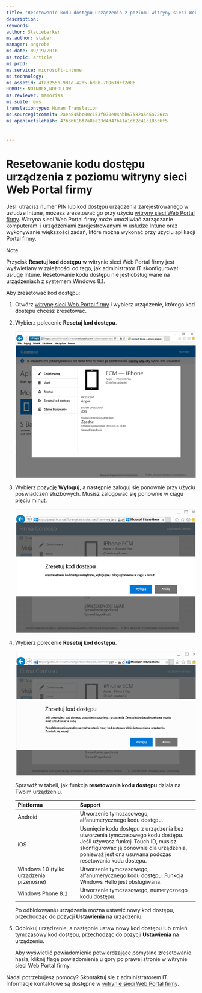 ```yaml
---
title: "Resetowanie kodu dostępu urządzenia z poziomu witryny sieci Web Portal firmy | Microsoft Intune"
description: 
keywords: 
author: Staciebarker
ms.author: stabar
manager: angrobe
ms.date: 09/19/2016
ms.topic: article
ms.prod: 
ms.service: microsoft-intune
ms.technology: 
ms.assetid: 4fa3255b-9d1e-42d5-bd8b-70963dcf2d86
ROBOTS: NOINDEX,NOFOLLOW
ms.reviewer: mamoriss
ms.suite: ems
translationtype: Human Translation
ms.sourcegitcommit: 2aea845bc00c153f070e04abb67582a5d5a726ca
ms.openlocfilehash: 47b36616f7a8ee23d4d47b41a1db2c41c185c6f5


---
```



# Resetowanie kodu dostępu urządzenia z poziomu witryny sieci Web Portal firmy

Jeśli utracisz numer PIN lub kod dostępu urządzenia zarejestrowanego w usłudze Intune, możesz zresetować go przy użyciu [witryny sieci Web Portal firmy](http://portal.manage.microsoft.com). Witryna sieci Web Portal firmy może umożliwiać zarządzanie komputerami i urządzeniami zarejestrowanymi w usłudze Intune oraz wykonywanie większości zadań, które można wykonać przy użyciu aplikacji Portal firmy.

> [!NOTE]
> Przycisk **Resetuj kod dostępu** w witrynie sieci Web Portal firmy jest wyświetlany w zależności od tego, jak administrator IT skonfigurował usługę Intune. Resetowanie kodu dostępu nie jest obsługiwane na urządzeniach z systemem Windows 8.1.

Aby zresetować kod dostępu:

1.  Otwórz [witrynę sieci Web Portal firmy](http://portal.manage.microsoft.com) i wybierz urządzenie, którego kod dostępu chcesz zresetować.

2.  Wybierz polecenie **Resetuj kod dostępu**.

    ![Szczegóły urządzenia wraz z przyciskiem Resetuj kod dostępu](./media/iwp-screen-with-all-options.png)

3.  Wybierz pozycję **Wyloguj**, a następnie zaloguj się ponownie przy użyciu poświadczeń służbowych. Musisz zalogować się ponownie w ciągu pięciu minut.

    ![Wiadomość dotycząca resetowania z przyciskiem Wyloguj](./media/iwp-2-sign-out.png)

4.  Wybierz polecenie **Resetuj kod dostępu**.

    ![Komunikat wyjaśniający, co się dzieje, gdy kodu dostępu zostaje zresetowany](./media/iwp-3-tap-reset-passcode-after-signin.png)

    Sprawdź w tabeli, jak funkcja **resetowania kodu dostępu** działa na Twoim urządzeniu.

    |Platforma|Support|
    |------------|-----------|
    |Android|Utworzenie tymczasowego, alfanumerycznego kodu dostępu.|
    |iOS|Usunięcie kodu dostępu z urządzenia bez utworzenia tymczasowego kodu dostępu. Jeśli używasz funkcji Touch ID, musisz skonfigurować ją ponownie dla urządzenia, ponieważ jest ona usuwana podczas resetowania kodu dostępu.|
    |Windows 10 (tylko urządzenia przenośne)|Utworzenie tymczasowego, alfanumerycznego kodu dostępu. Funkcja Windows Hello jest obsługiwana.|
    |Windows Phone 8.1|Utworzenie tymczasowego, numerycznego kodu dostępu.|
    Po odblokowaniu urządzenia można ustawić nowy kod dostępu, przechodząc do pozycji **Ustawienia** na urządzeniu.

5.  Odblokuj urządzenie, a następnie ustaw nowy kod dostępu lub zmień tymczasowy kod dostępu, przechodząc do pozycji **Ustawienia** na urządzeniu.

    Aby wyświetlić powiadomienie potwierdzające pomyślne zresetowanie hasła, kliknij flagę powiadomienia u góry po prawej stronie w witrynie sieci Web Portal firmy.

Nadal potrzebujesz pomocy? Skontaktuj się z administratorem IT. Informacje kontaktowe są dostępne w [witrynie sieci Web Portal firmy](http://portal.manage.microsoft.com).



<!--HONumber=Oct16_HO3-->


